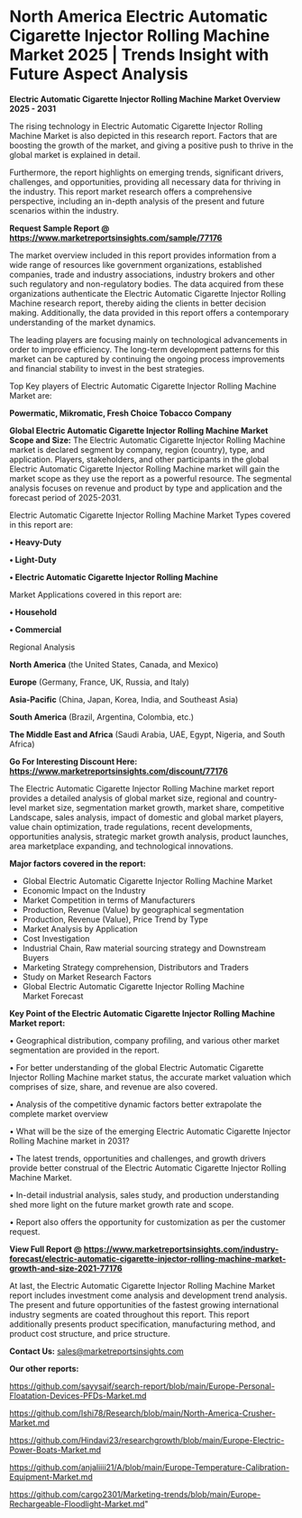 # North America Electric Automatic Cigarette Injector Rolling Machine Market 2025 | Trends Insight with Future Aspect Analysis

<Strong> Electric Automatic Cigarette Injector Rolling Machine Market Overview 2025 - 2031</strong>

The rising technology in Electric Automatic Cigarette Injector Rolling Machine Market is also depicted in this research report. Factors that are boosting the growth of the market, and giving a positive push to thrive in the global market is explained in detail.

Furthermore, the report highlights on emerging trends, significant drivers, challenges, and opportunities, providing all necessary data for thriving in the industry. This report market research offers a comprehensive perspective, including an in-depth analysis of the present and future scenarios within the industry.

<strong>Request Sample Report @ <a href=https://www.marketreportsinsights.com/sample/77176>https://www.marketreportsinsights.com/sample/77176</a></strong>

The market overview included in this report provides information from a wide range of resources like government organizations, established companies, trade and industry associations, industry brokers and other such regulatory and non-regulatory bodies. The data acquired from these organizations authenticate the Electric Automatic Cigarette Injector Rolling Machine research report, thereby aiding the clients in better decision making. Additionally, the data provided in this report offers a contemporary understanding of the market dynamics.

The leading players are focusing mainly on technological advancements in order to improve efficiency. The long-term development patterns for this market can be captured by continuing the ongoing process improvements and financial stability to invest in the best strategies.

Top Key players of Electric Automatic Cigarette Injector Rolling Machine Market are:

<strong>Powermatic, Mikromatic, Fresh Choice Tobacco Company</strong>

<strong><b>Global Electric Automatic Cigarette Injector Rolling Machine Market Scope and Size:</b></strong>
The Electric Automatic Cigarette Injector Rolling Machine market is declared segment by company, region (country), type, and application. Players, stakeholders, and other participants in the global Electric Automatic Cigarette Injector Rolling Machine market will gain the market scope as they use the report as a powerful resource. The segmental analysis focuses on revenue and product by type and application and the forecast period of 2025-2031.

Electric Automatic Cigarette Injector Rolling Machine Market Types covered in this report are:

<strong>• Heavy-Duty

• Light-Duty

• Electric Automatic Cigarette Injector Rolling Machine</strong>

Market Applications covered in this report are:

<strong>• Household

• Commercial</strong> 

Regional Analysis

<strong>North America</strong> (the United States, Canada, and Mexico)

<strong>Europe</strong> (Germany, France, UK, Russia, and Italy)

<strong>Asia-Pacific</strong> (China, Japan, Korea, India, and Southeast Asia)

<strong>South America</strong> (Brazil, Argentina, Colombia, etc.)

<strong>The Middle East and Africa</strong> (Saudi Arabia, UAE, Egypt, Nigeria, and South Africa)

<strong>Go For Interesting Discount Here: <a href=https://www.marketreportsinsights.com/discount/77176>https://www.marketreportsinsights.com/discount/77176</a></strong>

The Electric Automatic Cigarette Injector Rolling Machine market report provides a detailed analysis of global market size, regional and country-level market size, segmentation market growth, market share, competitive Landscape, sales analysis, impact of domestic and global market players, value chain optimization, trade regulations, recent developments, opportunities analysis, strategic market growth analysis, product launches, area marketplace expanding, and technological innovations.

<strong><b>Major factors covered in the report:</b></strong>
<ul>
  <li>Global Electric Automatic Cigarette Injector Rolling Machine Market </li>
  <li>Economic Impact on the Industry</li>
  <li>Market Competition in terms of Manufacturers</li>
  <li>Production, Revenue (Value) by geographical segmentation</li>
  <li>Production, Revenue (Value), Price Trend by Type</li>
  <li>Market Analysis by Application</li>
  <li>Cost Investigation</li>
  <li>Industrial Chain, Raw material sourcing strategy and Downstream Buyers</li>
  <li>Marketing Strategy comprehension, Distributors and Traders</li>
  <li>Study on Market Research Factors</li>
  <li>Global Electric Automatic Cigarette Injector Rolling Machine Market Forecast</li>
</ul>

<strong><b>Key Point of the Electric Automatic Cigarette Injector Rolling Machine Market report:</b></strong>

• Geographical distribution, company profiling, and various other market segmentation are provided in the report.

• For better understanding of the global Electric Automatic Cigarette Injector Rolling Machine market status, the accurate market valuation which comprises of size, share, and revenue are also covered.

• Analysis of the competitive dynamic factors better extrapolate the complete market overview

• What will be the size of the emerging Electric Automatic Cigarette Injector Rolling Machine market in 2031?

• The latest trends, opportunities and challenges, and growth drivers provide better construal of the Electric Automatic Cigarette Injector Rolling Machine Market.

• In-detail industrial analysis, sales study, and production understanding shed more light on the future market growth rate and scope.

• Report also offers the opportunity for customization as per the customer request.

<strong><b>View Full Report @ <a href=https://www.marketreportsinsights.com/industry-forecast/electric-automatic-cigarette-injector-rolling-machine-market-growth-and-size-2021-77176>https://www.marketreportsinsights.com/industry-forecast/electric-automatic-cigarette-injector-rolling-machine-market-growth-and-size-2021-77176</a></b></strong>


At last, the Electric Automatic Cigarette Injector Rolling Machine Market report includes investment come analysis and development trend analysis. The present and future opportunities of the fastest growing international industry segments are coated throughout this report. This report additionally presents product specification, manufacturing method, and product cost structure, and price structure.

<strong>Contact Us:</strong>
sales@marketreportsinsights.com

<strong>Our other reports:</strong>

<a href=https://github.com/sayysaif/search-report/blob/main/Europe-Personal-Floatation-Devices-PFDs-Market.md>https://github.com/sayysaif/search-report/blob/main/Europe-Personal-Floatation-Devices-PFDs-Market.md</a>

<a href=https://github.com/Ishi78/Research/blob/main/North-America-Crusher-Market.md>https://github.com/Ishi78/Research/blob/main/North-America-Crusher-Market.md</a>

<a href=https://github.com/Hindavi23/researchgrowth/blob/main/Europe-Electric-Power-Boats-Market.md>https://github.com/Hindavi23/researchgrowth/blob/main/Europe-Electric-Power-Boats-Market.md</a>

<a href=https://github.com/anjaliiii21/A/blob/main/Europe-Temperature-Calibration-Equipment-Market.md>https://github.com/anjaliiii21/A/blob/main/Europe-Temperature-Calibration-Equipment-Market.md</a>

<a href=https://github.com/cargo2301/Marketing-trends/blob/main/Europe-Rechargeable-Floodlight-Market.md>https://github.com/cargo2301/Marketing-trends/blob/main/Europe-Rechargeable-Floodlight-Market.md</a>"

